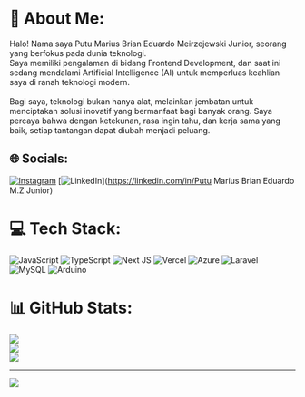 # 💫 About Me:
Halo! Nama saya Putu Marius Brian Eduardo Meirzejewski Junior, seorang yang berfokus pada dunia teknologi.<br>Saya memiliki pengalaman di bidang Frontend Development, dan saat ini sedang mendalami Artificial Intelligence (AI) untuk memperluas keahlian saya di ranah teknologi modern.<br><br>Bagi saya, teknologi bukan hanya alat, melainkan jembatan untuk menciptakan solusi inovatif yang bermanfaat bagi banyak orang. Saya percaya bahwa dengan ketekunan, rasa ingin tahu, dan kerja sama yang baik, setiap tantangan dapat diubah menjadi peluang.


## 🌐 Socials:
[![Instagram](https://img.shields.io/badge/Instagram-%23E4405F.svg?logo=Instagram&logoColor=white)](https://instagram.com/bryanmarius_) [![LinkedIn](https://img.shields.io/badge/LinkedIn-%230077B5.svg?logo=linkedin&logoColor=white)](https://linkedin.com/in/Putu Marius Brian Eduardo M.Z Junior) 

# 💻 Tech Stack:
![JavaScript](https://img.shields.io/badge/javascript-%23323330.svg?style=for-the-badge&logo=javascript&logoColor=%23F7DF1E) ![TypeScript](https://img.shields.io/badge/typescript-%23007ACC.svg?style=for-the-badge&logo=typescript&logoColor=white) ![Next JS](https://img.shields.io/badge/Next-black?style=for-the-badge&logo=next.js&logoColor=white) ![Vercel](https://img.shields.io/badge/vercel-%23000000.svg?style=for-the-badge&logo=vercel&logoColor=white) ![Azure](https://img.shields.io/badge/azure-%230072C6.svg?style=for-the-badge&logo=microsoftazure&logoColor=white) ![Laravel](https://img.shields.io/badge/laravel-%23FF2D20.svg?style=for-the-badge&logo=laravel&logoColor=white) ![MySQL](https://img.shields.io/badge/mysql-4479A1.svg?style=for-the-badge&logo=mysql&logoColor=white) ![Arduino](https://img.shields.io/badge/-Arduino-00979D?style=for-the-badge&logo=Arduino&logoColor=white)
# 📊 GitHub Stats:
![](https://github-readme-stats.vercel.app/api?username=yuyuoookkk&theme=dracula&hide_border=false&include_all_commits=false&count_private=false)<br/>
![](https://nirzak-streak-stats.vercel.app/?user=yuyuoookkk&theme=dracula&hide_border=false)<br/>
![](https://github-readme-stats.vercel.app/api/top-langs/?username=yuyuoookkk&theme=dracula&hide_border=false&include_all_commits=false&count_private=false&layout=compact)

---
[![](https://visitcount.itsvg.in/api?id=yuyuoookkk&icon=0&color=0)](https://visitcount.itsvg.in)